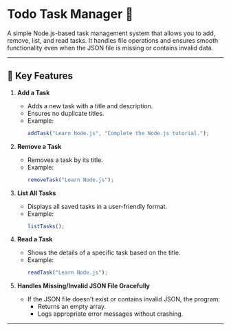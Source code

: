 # Todo Task Manager 📝

A simple Node.js-based task management system that allows you to add, remove, list, and read tasks. It handles file operations and ensures smooth functionality even when the JSON file is missing or contains invalid data.

---

## 🚀 Key Features

1. **Add a Task**
   - Adds a new task with a title and description.
   - Ensures no duplicate titles.
   - Example:
     ```javascript
     addTask("Learn Node.js", "Complete the Node.js tutorial.");
     ```

2. **Remove a Task**
   - Removes a task by its title.
   - Example:
     ```javascript
     removeTask("Learn Node.js");
     ```

3. **List All Tasks**
   - Displays all saved tasks in a user-friendly format.
   - Example:
     ```javascript
     listTasks();
     ```

4. **Read a Task**
   - Shows the details of a specific task based on the title.
   - Example:
     ```javascript
     readTask("Learn Node.js");
     ```

5. **Handles Missing/Invalid JSON File Gracefully**
   - If the JSON file doesn't exist or contains invalid JSON, the program:
     - Returns an empty array.
     - Logs appropriate error messages without crashing.

---

